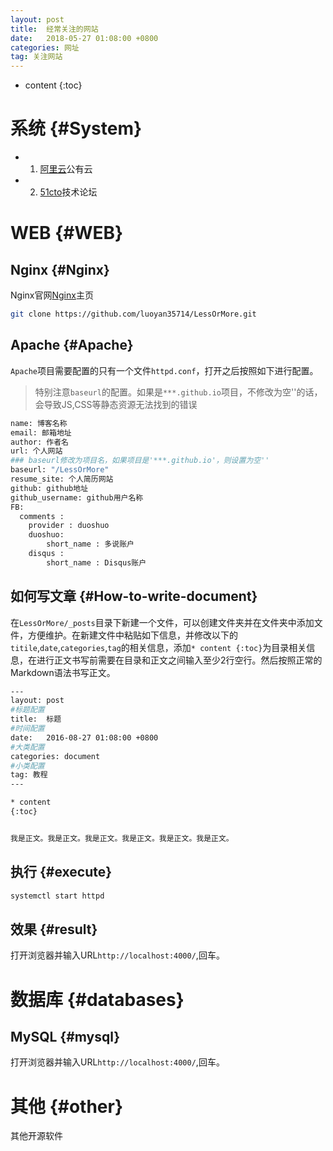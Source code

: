 ```yaml
---
layout: post
title:  经常关注的网站
date:   2018-05-27 01:08:00 +0800
categories: 网址
tag: 关注网站
---
```


* content
{:toc}


系统						{#System}
====================================
+ 1. [阿里云](https://www.aliyun.com/)公有云
+ 2. [51cto](www.51cto.com)技术论坛


WEB							{#WEB}
====================================

Nginx							{#Nginx}
------------------------------------

Nginx官网[Nginx](www.nginx.org)主页

```bash
git clone https://github.com/luoyan35714/LessOrMore.git
```

Apache							{#Apache}
------------------------------------

`Apache`项目需要配置的只有一个文件`httpd.conf`，打开之后按照如下进行配置。

> 特别注意`baseurl`的配置。如果是`***.github.io`项目，不修改为空''的话，会导致JS,CSS等静态资源无法找到的错误

```bash
name: 博客名称
email: 邮箱地址
author: 作者名
url: 个人网站
### baseurl修改为项目名，如果项目是'***.github.io'，则设置为空''
baseurl: "/LessOrMore"
resume_site: 个人简历网站
github: github地址
github_username: github用户名称
FB:
  comments :
    provider : duoshuo
    duoshuo:
        short_name : 多说账户
    disqus :
        short_name : Disqus账户
```

如何写文章							{#How-to-write-document}
------------------------------------

在`LessOrMore/_posts`目录下新建一个文件，可以创建文件夹并在文件夹中添加文件，方便维护。在新建文件中粘贴如下信息，并修改以下的`titile`,`date`,`categories`,`tag`的相关信息，添加`* content {:toc}`为目录相关信息，在进行正文书写前需要在目录和正文之间输入至少2行空行。然后按照正常的Markdown语法书写正文。

```bash
---
layout: post
#标题配置
title:  标题
#时间配置
date:   2016-08-27 01:08:00 +0800
#大类配置
categories: document
#小类配置
tag: 教程
---

* content
{:toc}


我是正文。我是正文。我是正文。我是正文。我是正文。我是正文。
```

执行							{#execute}
------------------------------------

```bash
systemctl start httpd
```

效果							{#result}
------------------------------------
打开浏览器并输入URL`http://localhost:4000/`,回车。


数据库					{#databases}
====================================

MySQL							{#mysql}
------------------------------------
打开浏览器并输入URL`http://localhost:4000/`,回车。



其他						{#other}
====================================

其他开源软件




